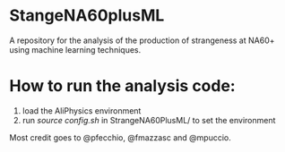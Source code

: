 # StangeNA60plusML
A repository for the analysis of the production of strangeness at NA60+ using machine learning techniques.
# How to run the analysis code:
1) load the AliPhysics environment 
2) run *source config.sh* in StrangeNA60PlusML/ to set the environment

Most credit goes to @pfecchio, @fmazzasc and @mpuccio.
